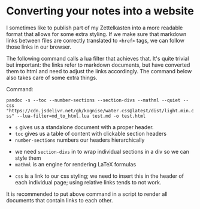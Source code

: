 # Converting your notes into a website

I sometimes like to publish part of my Zettelkasten into a more readable format that allows for some extra styling.
If we make sure that markdown links between files are correctly translated to `<href>` tags, we can follow those links in our browser. 

The following command calls a lua filter that achieves that.
It's quite trivial but important: the links refer to markdown documents, but have converted them to html and need to adjust the links accordingly.
The command below also takes care of some extra things.

Command:

`pandoc -s --toc --number-sections --section-divs --mathml --quiet --css "https://cdn.jsdelivr.net/gh/kognise/water.css@latest/dist/light.min.css" --lua-filter=md_to_html.lua test.md -o test.html`

- `s` gives us a standalone document with a proper header.
- `toc` gives us a table of content with clickable section headers
- `number-sections` numbers our headers hierarchically
* we need `section-divs` in to wrap individual sections in a div so we can style them
* `mathml` is an engine for rendering LaTeX formulas
- `css` is a link to our css styling; we need to insert this in the header of each individual page; using relative links tends to not work.

It is recommended to put above command in a script to render all documents that contain links to each other.
